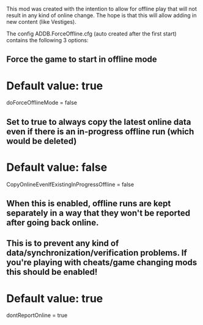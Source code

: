 This mod was created with the intention to allow for offline play that will not result in any kind of online change.
The hope is that this will allow adding in new content (like Vestiges).

The config ADDB.ForceOffline.cfg (auto created after the first start) contains the following 3 options:

## Force the game to start in offline mode
# Default value: true
doForceOfflineMode = false

## Set to true to always copy the latest online data even if there is an in-progress offline run (which would be deleted)
# Default value: false
CopyOnlineEvenIfExistingInProgressOffline = false

## When this is enabled, offline runs are kept separately in a way that they won't be reported after going back online. 
## This is to prevent any kind of data/synchronization/verification problems. If you're playing with cheats/game changing mods this should be enabled!
# Default value: true
dontReportOnline = true
